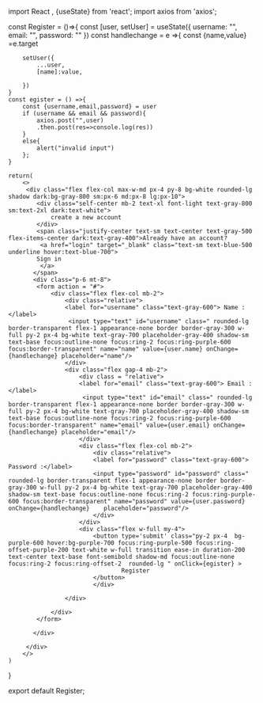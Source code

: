 import React , {useState} from 'react';
import axios from 'axios';


const Register = ()=>{
    const [user, setUser] = useState({
      username: "",
      email: "",
      password: "" 
    })
    const handlechange = e =>{
        const {name,value} =e.target
        
        setUser({
            ...user,
            [name]:value,
            
        })
    }
    const egister = () =>{
        const {username,email,password} = user
        if (username && email && password){
            axios.post("",user)
            .then.post(res=>console.log(res))
        }
        else{
            alert("invalid input")
        };
    }

    return(
        <>
         <div class="flex flex-col max-w-md px-4 py-8 bg-white rounded-lg shadow dark:bg-gray-800 sm:px-6 md:px-8 lg:px-10">
            <div class="self-center mb-2 text-xl font-light text-gray-800 sm:text-2xl dark:text-white">
                create a new account
            </div>
            <span class="justify-center text-sm text-center text-gray-500 flex-items-center dark:text-gray-400">Already have an account?
             <a href="login" target="_blank" class="text-sm text-blue-500 underline hover:text-blue-700">
            Sign in
             </a>
           </span>
           <div class="p-6 mt-8">
            <form action = "#">
                <div class="flex flex-col mb-2">
                    <div class="relative">
                    <label for="username" class="text-gray-600"> Name :</label>
                     <input type="text" id="username" class=" rounded-lg border-transparent flex-1 appearance-none border border-gray-300 w-full py-2 px-4 bg-white text-gray-700 placeholder-gray-400 shadow-sm text-base focus:outline-none focus:ring-2 focus:ring-purple-600 focus:border-transparent" name="name" value={user.name} onChange={handlechange} placeholder="name"/>
                    </div>
                    <div class="flex gap-4 mb-2">
                        <div class = "relative">
                        <label for="email" class="text-gray-600"> Email :</label>
                         <input type="text" id="email" class=" rounded-lg border-transparent flex-1 appearance-none border border-gray-300 w-full py-2 px-4 bg-white text-gray-700 placeholder-gray-400 shadow-sm text-base focus:outline-none focus:ring-2 focus:ring-purple-600 focus:border-transparent" name="email" value={user.email} onChange={handlechange} placeholder="email"/>
                        </div>
                        <div class="flex flex-col mb-2">
                            <div class="relative">
                            <label for="password" class="text-gray-600"> Password :</label>
                            <input type="password" id="password" class=" rounded-lg border-transparent flex-1 appearance-none border border-gray-300 w-full py-2 px-4 bg-white text-gray-700 placeholder-gray-400 shadow-sm text-base focus:outline-none focus:ring-2 focus:ring-purple-600 focus:border-transparent" name="password" value={user.password} onChange={handlechange}    placeholder="password"/>
                            </div>
                        </div>
                        <div class="flex w-full my-4">
                            <button type='submit' class="py-2 px-4  bg-purple-600 hover:bg-purple-700 focus:ring-purple-500 focus:ring-offset-purple-200 text-white w-full transition ease-in duration-200 text-center text-base font-semibold shadow-md focus:outline-none focus:ring-2 focus:ring-offset-2  rounded-lg " onClick={egister} >
                                    Register
                            </button>
                            </div>    

                    </div>

                </div>
            </form>

           </div>

         </div>
        </>
    )
}

export default Register;
